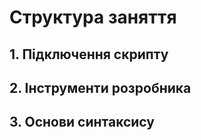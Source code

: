 # Структура заняття

## 1. Підключення скрипту

## 2. Інструменти розробника

## 3. Основи синтаксису
